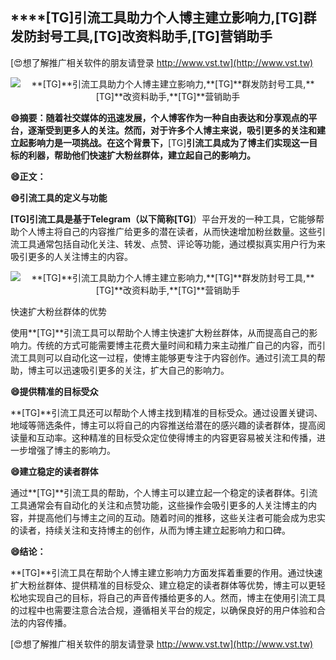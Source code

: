 ## ****[TG]**引流工具助力个人博主建立影响力,**[TG]**群发防封号工具,**[TG]**改资料助手,**[TG]**营销助手**

[😍想了解推广相关软件的朋友请登录 http://www.vst.tw](http://www.vst.tw)

 <center><img src="https://vst.tw/MP4/tuiguang/png/7.png" alt="**[TG]**引流工具助力个人博主建立影响力,**[TG]**群发防封号工具,**[TG]**改资料助手,**[TG]**营销助手"></center>

**😄摘要：随着社交媒体的迅速发展，个人博客作为一种自由表达和分享观点的平台，逐渐受到更多人的关注。然而，对于许多个人博主来说，吸引更多的关注和建立起影响力是一项挑战。在这个背景下，**[TG]**引流工具成为了博主们实现这一目标的利器，帮助他们快速扩大粉丝群体，建立起自己的影响力。**

**😄正文：**

**😄引流工具的定义与功能**

**[TG]**引流工具是基于Telegram（以下简称**[TG]**）平台开发的一种工具，它能够帮助个人博主将自己的内容推广给更多的潜在读者，从而快速增加粉丝数量。这些引流工具通常包括自动化关注、转发、点赞、评论等功能，通过模拟真实用户行为来吸引更多的人关注博主的内容。

 <center><img src="https://vst.tw/MP4/tuiguang/png/1.png" alt="**[TG]**引流工具助力个人博主建立影响力,**[TG]**群发防封号工具,**[TG]**改资料助手,**[TG]**营销助手"></center>

快速扩大粉丝群体的优势

使用**[TG]**引流工具可以帮助个人博主快速扩大粉丝群体，从而提高自己的影响力。传统的方式可能需要博主花费大量时间和精力来主动推广自己的内容，而引流工具则可以自动化这一过程，使博主能够更专注于内容创作。通过引流工具的帮助，博主可以迅速吸引更多的关注，扩大自己的影响力。

**😄提供精准的目标受众**

**[TG]**引流工具还可以帮助个人博主找到精准的目标受众。通过设置关键词、地域等筛选条件，博主可以将自己的内容推送给潜在的感兴趣的读者群体，提高阅读量和互动率。这种精准的目标受众定位使得博主的内容更容易被关注和传播，进一步增强了博主的影响力。

**😄建立稳定的读者群体**

通过**[TG]**引流工具的帮助，个人博主可以建立起一个稳定的读者群体。引流工具通常会有自动化的关注和点赞功能，这些操作会吸引更多的人关注博主的内容，并提高他们与博主之间的互动。随着时间的推移，这些关注者可能会成为忠实的读者，持续关注和支持博主的创作，从而为博主建立起影响力和口碑。

**😄结论：**

**[TG]**引流工具在帮助个人博主建立影响力方面发挥着重要的作用。通过快速扩大粉丝群体、提供精准的目标受众、建立稳定的读者群体等优势，博主可以更轻松地实现自己的目标，将自己的声音传播给更多的人。然而，博主在使用引流工具的过程中也需要注意合法合规，遵循相关平台的规定，以确保良好的用户体验和合法的内容传播。

[😍想了解推广相关软件的朋友请登录 http://www.vst.tw](http://www.vst.tw)



